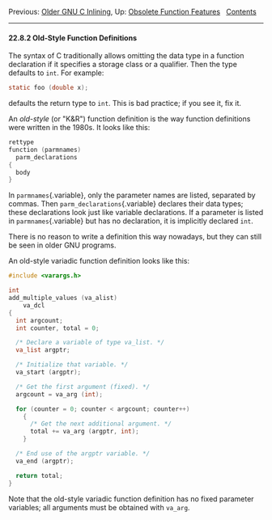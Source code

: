 Previous: [Older GNU C Inlining](Old-GNU-Inlining.md), Up: [Obsolete
Function Features](Obsolete-Definitions.md)  
[Contents](index.md#SEC_Contents "Table of contents")  

------------------------------------------------------------------------


#### 22.8.2 Old-Style Function Definitions 


The syntax of C traditionally allows omitting the data type in a
function declaration if it specifies a storage class or a qualifier.
Then the type defaults to `int`. For example:

``` C
static foo (double x);
```

defaults the return type to `int`. This is bad practice; if you see it,
fix it.

An *old-style* (or "K&R") function definition is the way function
definitions were written in the 1980s. It looks like this:

``` C
rettype
function (parmnames)
  parm_declarations
{
  body
}
```

In `parmnames`{.variable}, only the parameter names are listed,
separated by commas. Then `parm_declarations`{.variable} declares their
data types; these declarations look just like variable declarations. If
a parameter is listed in `parmnames`{.variable} but has no declaration,
it is implicitly declared `int`.

There is no reason to write a definition this way nowadays, but they can
still be seen in older GNU programs.

An old-style variadic function definition looks like this:

``` C
#include <varargs.h>

int
add_multiple_values (va_alist)
    va_dcl
{
  int argcount;
  int counter, total = 0;

  /* Declare a variable of type va_list. */
  va_list argptr;

  /* Initialize that variable. */
  va_start (argptr);

  /* Get the first argument (fixed). */
  argcount = va_arg (int);

  for (counter = 0; counter < argcount; counter++)
    {
      /* Get the next additional argument. */
      total += va_arg (argptr, int);
    }

  /* End use of the argptr variable. */
  va_end (argptr);

  return total;
}
```

Note that the old-style variadic function definition has no fixed
parameter variables; all arguments must be obtained with `va_arg`.
